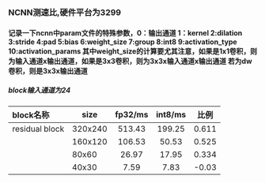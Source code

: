 ### NCNN测速比,硬件平台为3299
#### 记录一下ncnn中param文件的特殊参数，0：输出通道 1：kernel 2:dilation 3:stride 4:pad 5:bias 6:weight_size 7:group 8:int8 9:activation_type 10:activation_params 其中weight_size的计算要尤其注意，如果是1x1卷积，则为输入通道x输出通道，如果是3x3卷积，则为3x3x输入通道x输出通道 若为dw卷积，则是3x3x输出通道

##### block输入通道为24
| block名称         |  size       |  fp32/ms   |   int8/ms   |    比例    |
| :----------------|------------ | :---------: | :---------: |:------:   | 
| residual block   |   320x240   |  513.43     |  199.25     |   0.611  |
|    |   160x120   |  106.53     |  50.53      |   0.525  |
|    |    80x60    |  26.97      |  17.95      |   0.334  |
|  |    40x30    |  7.59       |  7.83       |   -0.03  |
